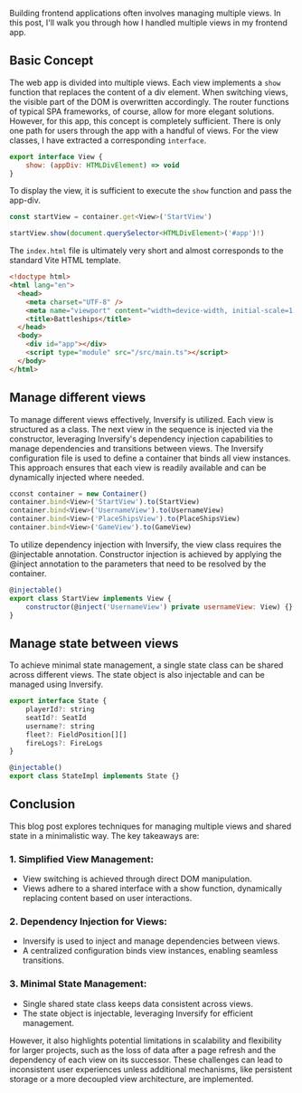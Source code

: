 Building frontend applications often involves managing multiple views.
In this post, I'll walk you through how I handled multiple views in my frontend app.

## Basic Concept
The web app is divided into multiple views.
Each view implements a `show` function that replaces the content of a div element.
When switching views, the visible part of the DOM is overwritten accordingly.
The router functions of typical SPA frameworks, of course, allow for more elegant solutions.
However, for this app, this concept is completely sufficient.
There is only one path for users through the app with a handful of views.
For the view classes, I have extracted a corresponding `interface`.

```javascript
export interface View {
    show: (appDiv: HTMLDivElement) => void
}
```

To display the view, it is sufficient to execute the `show` function and pass the app-div.

```javascript
const startView = container.get<View>('StartView')

startView.show(document.querySelector<HTMLDivElement>('#app')!)
```

The `index.html` file is ultimately very short and almost corresponds to the standard Vite HTML template.

```html
<!doctype html>
<html lang="en">
  <head>
    <meta charset="UTF-8" />
    <meta name="viewport" content="width=device-width, initial-scale=1.0" />
    <title>Battleships</title>
  </head>
  <body>
    <div id="app"></div>
    <script type="module" src="/src/main.ts"></script>
  </body>
</html>
```

## Manage different views
To manage different views effectively, Inversify is utilized.
Each view is structured as a class. 
The next view in the sequence is injected via the constructor, leveraging Inversify's dependency injection capabilities to manage dependencies and transitions between views.
The Inversify configuration file is used to define a container that binds all view instances. 
This approach ensures that each view is readily available and can be dynamically injected where needed.

```javascript
cconst container = new Container()
container.bind<View>('StartView').to(StartView)
container.bind<View>('UsernameView').to(UsernameView)
container.bind<View>('PlaceShipsView').to(PlaceShipsView)
container.bind<View>('GameView').to(GameView)
```

To utilize dependency injection with Inversify, the view class requires the @injectable annotation. 
Constructor injection is achieved by applying the @inject annotation to the parameters that need to be resolved by the container.

```javascript
@injectable()
export class StartView implements View {
    constructor(@inject('UsernameView') private usernameView: View) {}
}
```

## Manage state between views
To achieve minimal state management, a single state class can be shared across different views. 
The state object is also injectable and can be managed using Inversify.

```javascript
export interface State {
    playerId?: string
    seatId?: SeatId
    username?: string
    fleet?: FieldPosition[][]
    fireLogs?: FireLogs
}

@injectable()
export class StateImpl implements State {}
```

## Conclusion
This blog post explores techniques for managing multiple views and shared state in a minimalistic way. The key takeaways are:

### 1. Simplified View Management:
* View switching is achieved through direct DOM manipulation.
* Views adhere to a shared interface with a show function, dynamically replacing content based on user interactions.

### 2. Dependency Injection for Views:
* Inversify is used to inject and manage dependencies between views.
* A centralized configuration binds view instances, enabling seamless transitions.

### 3. Minimal State Management:
* Single shared state class keeps data consistent across views.
* The state object is injectable, leveraging Inversify for efficient management.

However, it also highlights potential limitations in scalability and flexibility for larger projects, such as the loss of data after a page refresh and the dependency of each view on its successor. 
These challenges can lead to inconsistent user experiences unless additional mechanisms, like persistent storage or a more decoupled view architecture, are implemented.

